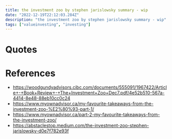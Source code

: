```yaml
---
title: the investment zoo by stephen jarislowsky summary - wip
date: "2022-12-19T22:12:03.284Z"
description: "the investment zoo by stephen jarislowsky summary - wip"
tags: ["valueinvesting", "investing"]
---
```



# Quotes


# References
- https://woodgundyadvisors.cibc.com/documents/555091/1967422/Article+-+Book+Review+-+The+Investment+Zoo+Dec7.pdf/4e52b510-567a-4414-8e48-88eb10cc0c24
- https://www.myownadvisor.ca/my-favourite-takeaways-from-the-investment-zoo-%E2%80%93-part-1/
- https://www.myownadvisor.ca/part-2-my-favourite-takeaways-from-the-investment-zoo/
- https://abstaclestop.medium.com/the-investment-zoo-stephen-jarislowsky-d0e7f782e93f